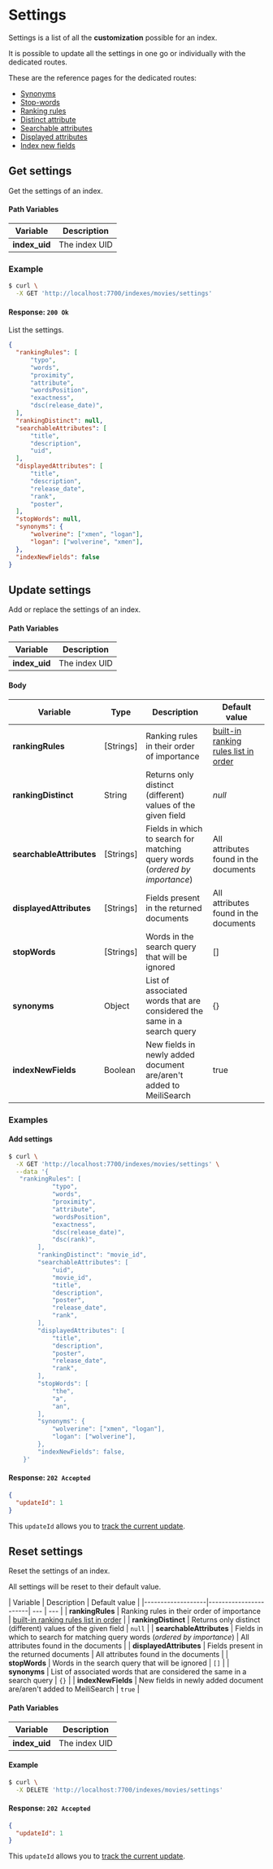 # Settings

Settings is a list of all the **customization** possible for an index.

It is possible to update all the settings in one go or individually with the dedicated routes.

These are the reference pages for the dedicated routes:
- [Synonyms](/references/synonyms.md)
- [Stop-words](/references/stop_words.md)
- [Ranking rules](/references/ranking_rules.md)
- [Distinct attribute](/references/distinct_attribute.md)
- [Searchable attributes](/references/searchable_attributes.md)
- [Displayed attributes](/references/displayed_attributes.md)
- [Index new fields](/references/index_new_fields.md)

## Get settings

<RouteHighlighter method="GET" route="/indexes/:index_uid/settings" />

Get the settings of an index.

#### Path Variables

| Variable          | Description           |
|-------------------|-----------------------|
| **index_uid**         | The index UID |

### Example

```bash
$ curl \
  -X GET 'http://localhost:7700/indexes/movies/settings'
```

#### Response: `200 Ok`

List the settings.

```json
{
  "rankingRules": [
      "typo",
      "words",
      "proximity",
      "attribute",
      "wordsPosition",
      "exactness",
      "dsc(release_date)",
  ],
  "rankingDistinct": null,
  "searchableAttributes": [
      "title",
      "description",
      "uid",
  ],
  "displayedAttributes": [
      "title",
      "description",
      "release_date",
      "rank",
      "poster",
  ],
  "stopWords": null,
  "synonyms": {
      "wolverine": ["xmen", "logan"],
      "logan": ["wolverine", "xmen"],
  },
  "indexNewFields": false
}
```

## Update settings

<RouteHighlighter method="POST" route="/indexes/:index_uid/settings" />

Add or replace the settings of an index.

#### Path Variables

| Variable          | Description           |
|-------------------|-----------------------|
| **index_uid**         | The index UID |

#### Body

| Variable          | Type |  Description | Default value |
|-------------------|-----------------------| --- | --- |
| **rankingRules** | [Strings] | Ranking rules in their order of importance  | [built-in ranking rules list in order](/guides/advanced_guides/relevancy.md#order-of-the-rules) |
| **rankingDistinct** | String | Returns only distinct (different) values of the given field | *null* |
| **searchableAttributes** | [Strings] | Fields in which to search for matching query words (*ordered by importance*) | All attributes found in the documents |
| **displayedAttributes** | [Strings] | Fields present in the returned documents | All attributes found in the documents |
| **stopWords** | [Strings] | Words in the search query that will be ignored | [] |
| **synonyms** | Object | List of associated words that are considered the same in a search query | {} |
| **indexNewFields** | Boolean | New fields in newly added document are/aren't added to MeiliSearch | true |

### Examples

#### Add settings

```bash
$ curl \
  -X GET 'http://localhost:7700/indexes/movies/settings' \
  --data '{
   "rankingRules": [
            "typo",
            "words",
            "proximity",
            "attribute",
            "wordsPosition",
            "exactness",
            "dsc(release_date)",
            "dsc(rank)",
        ],
        "rankingDistinct": "movie_id",
        "searchableAttributes": [
            "uid",
            "movie_id",
            "title",
            "description",
            "poster",
            "release_date",
            "rank",
        ],
        "displayedAttributes": [
            "title",
            "description",
            "poster",
            "release_date",
            "rank",
        ],
        "stopWords": [
            "the",
            "a",
            "an",
        ],
        "synonyms": {
            "wolverine": ["xmen", "logan"],
            "logan": ["wolverine"],
        },
        "indexNewFields": false,
    }'
```

#### Response: `202 Accepted`

```json
{
  "updateId": 1
}
```
This `updateId` allows you to [track the current update](/references/updates.md).

## Reset settings

<RouteHighlighter method="DELETE" route="/indexes/:index_uid/settings"/>

Reset the settings of an index.

All settings will be reset to their default value.

| Variable          |  Description | Default value |
|-------------------|-----------------------| --- | --- |
| **rankingRules**  | Ranking rules in their order of importance  | [built-in ranking rules list in order](/guides/advanced_guides/relevancy.md#order-of-the-rules) |
| **rankingDistinct** | Returns only distinct (different) values of the given field | `null` |
| **searchableAttributes** | Fields in which to search for matching query words (*ordered by importance*) | All attributes found in the documents |
| **displayedAttributes** | Fields present in the returned documents | All attributes found in the documents |
| **stopWords** | Words in the search query that will be ignored | `[]` |
| **synonyms** | List of associated words that are considered the same in a search query | `{}` |
| **indexNewFields** | New fields in newly added document are/aren't added to MeiliSearch | `true` |

#### Path Variables

| Variable          | Description           |
|-------------------|-----------------------|
| **index_uid**         | The index UID |


#### Example
```bash
$ curl \
  -X DELETE 'http://localhost:7700/indexes/movies/settings'
```

#### Response: `202 Accepted`

```json
{
  "updateId": 1
}
```
This `updateId` allows you to [track the current update](/references/updates.md).
